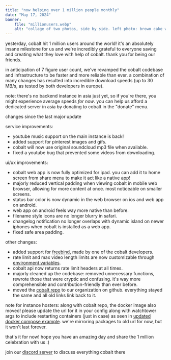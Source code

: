 ```yaml
---
title: "now helping over 1 million people monthly"
date: "May 17, 2024"
banner:
    file: "millionusers.webp"
    alt: "collage of two photos, side by side. left photo: brown cake with 7 lit candles forming 1000000 and one ferrero rocher candy in the middle with cobalt (double greater than symbol) logo on it. right photo: chocolate cake with 7 lit candles forming 1000000 and cobalt logo formed with whipped cream on the cake. two plushes of meowth and pompompurin in party hats are seen behind the cake."
---
```

yesterday, cobalt hit 1 million users around the world! it's an absolutely insane milestone for us and we're incredibly grateful to everyone saving and creating what they love with help of cobalt. thank you for being our friends.

in anticipation of 7 figure user count, we've revamped the cobalt codebase and infrastructure to be faster and more reliable than ever. a combination of many changes has resulted into incredible download speeds (up to 30 MB/s, as tested by both developers in europe).

note: there's no backend instance in asia just yet, so if you're there, you might experience average speeds *for now*. you can help us afford a dedicated server in asia by donating to cobalt in the "donate" menu.

<span class="text-backdrop">changes since the last major update</span>

service improvements:
- youtube music support on the main instance is back!
- added support for pinterest images and gifs.
- cobalt will now use original soundcloud mp3 file when available.
- fixed a youtube bug that prevented some videos from downloading.

ui/ux improvements:
- cobalt web app is now fully optimized for ipad. you can add it to home screen from share menu to make it act like a native app!
- majorly reduced vertical padding when viewing cobalt in mobile web browser, allowing for more content at once. most noticeable on smaller screens.
- status bar color is now dynamic in the web browser on ios and web app on android.
- web app on android feels way more native than before.
- filename style icons are no longer blurry in safari.
- changelog notification no longer overlaps with dynamic island on newer iphones when cobalt is installed as a web app.
- fixed safe area padding.

other changes:
- added support for [freebind](https://github.com/imputnet/freebind.js), made by one of the cobalt developers.
- rate limit and max video length limits are now customizable through [environment variables](https://github.com/imputnet/cobalt/blob/main/docs/run-an-instance.md#variables-for-api).
- cobalt api now returns rate limit headers at all times.
- majorly cleaned up the codebase: removed unnecessary functions, rewrote those that were cryptic and confusing. it's way more comprehensible and contribution-friendly than ever before.
- moved the [cobalt repo](https://github.com/imputnet/cobalt) to our organization on github. everything stayed the same and all old links link back to it.

note for instance hosters:
along with cobalt repo, the docker image also moved! please update the url for it in your config along with watchtower args to include restarting containers (just in case) as seen in [updated docker compose example](https://github.com/imputnet/cobalt/blob/main/docs/examples/docker-compose.example.yml). we're mirroring packages to old url for now, but it won't last forever.

that's it for now! hope you have an amazing day and share the 1 million celebration with us :)

join our [discord server](https://discord.gg/pQPt8HBUPu) to discuss everything cobalt there